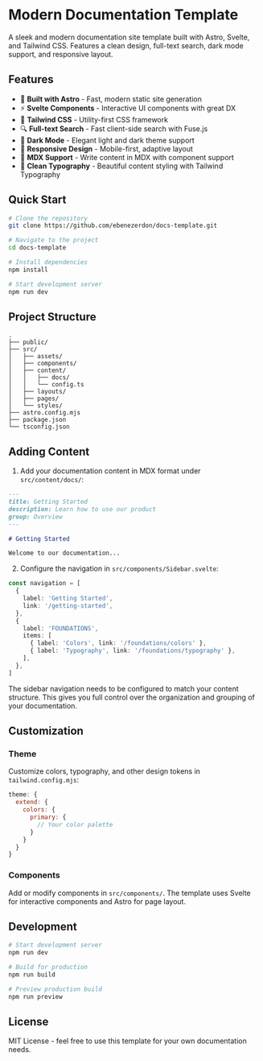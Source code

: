 # Modern Documentation Template

A sleek and modern documentation site template built with Astro, Svelte, and Tailwind CSS. Features a clean design, full-text search, dark mode support, and responsive layout.

## Features

- 🚀 **Built with Astro** - Fast, modern static site generation
- ⚡️ **Svelte Components** - Interactive UI components with great DX
- 🎨 **Tailwind CSS** - Utility-first CSS framework
- 🔍 **Full-text Search** - Fast client-side search with Fuse.js
- 🌙 **Dark Mode** - Elegant light and dark theme support
- 📱 **Responsive Design** - Mobile-first, adaptive layout
- 🧩 **MDX Support** - Write content in MDX with component support
- 📝 **Clean Typography** - Beautiful content styling with Tailwind Typography

## Quick Start

```bash
# Clone the repository
git clone https://github.com/ebenezerdon/docs-template.git

# Navigate to the project
cd docs-template

# Install dependencies
npm install

# Start development server
npm run dev
```

## Project Structure

```
.
├── public/
├── src/
│   ├── assets/
│   ├── components/
│   ├── content/
│   │   ├── docs/
│   │   └── config.ts
│   ├── layouts/
│   ├── pages/
│   └── styles/
├── astro.config.mjs
├── package.json
└── tsconfig.json
```

## Adding Content

1. Add your documentation content in MDX format under `src/content/docs/`:

```md
---
title: Getting Started
description: Learn how to use our product
group: Overview
---

# Getting Started

Welcome to our documentation...
```

2. Configure the navigation in `src/components/Sidebar.svelte`:

```ts
const navigation = [
  {
    label: 'Getting Started',
    link: '/getting-started',
  },
  {
    label: 'FOUNDATIONS',
    items: [
      { label: 'Colors', link: '/foundations/colors' },
      { label: 'Typography', link: '/foundations/typography' },
    ],
  },
]
```

The sidebar navigation needs to be configured to match your content structure. This gives you full control over the organization and grouping of your documentation.

## Customization

### Theme

Customize colors, typography, and other design tokens in `tailwind.config.mjs`:

```js
theme: {
  extend: {
    colors: {
      primary: {
        // Your color palette
      }
    }
  }
}
```

### Components

Add or modify components in `src/components/`. The template uses Svelte for interactive components and Astro for page layout.

## Development

```bash
# Start development server
npm run dev

# Build for production
npm run build

# Preview production build
npm run preview
```

## License

MIT License - feel free to use this template for your own documentation needs.
